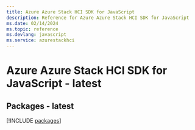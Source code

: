 ```yaml
---
title: Azure Azure Stack HCI SDK for JavaScript
description: Reference for Azure Azure Stack HCI SDK for JavaScript
ms.date: 02/14/2024
ms.topic: reference
ms.devlang: javascript
ms.service: azurestackhci
---
```

# Azure Azure Stack HCI SDK for JavaScript - latest
## Packages - latest
[!INCLUDE [packages](azure-stack-hci-index.md)]